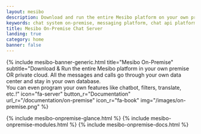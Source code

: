 ```yaml
---
layout: mesibo
description: Download and run the entire Mesibo platform on your own premise or private cloud. Benefitting the ultimate control over your sensitive data, unlimited storage &amp; bandwidth, etc. 
keywords: chat system on-premise, messaging platform, chat api platform, voice, video calling on-premise, installing chat platform on private cloud, mesibo communication platform
title: Mesibo On-Premise Chat Server
landing: true
category: home
banner: false
---
```


{% include mesibo-banner-generic.html title="Mesibo On-Premise" subtitle="Download &amp; Run the entire Mesibo platform in your own premise OR private cloud. All the messages and calls go through your own data center and stay in your own database. <br/>You can even program your own features like chatbot, filters, translate, etc.!" icon="fa-server" button_r="Documentation" url_r="/documentation/on-premise" icon_r="fa-book" img="/images/on-premise.png" %}

{% include mesibo-onpremise-glance.html %}
{% include mesibo-onpremise-modules.html %}
{% include mesibo-onpremise-docs.html %}

